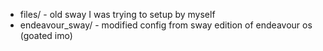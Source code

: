 - files/ - old sway I was trying to setup by myself
- endeavour_sway/ - modified config from sway edition of endeavour os (goated imo)
